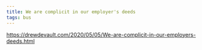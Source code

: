 ```yaml
---
title: We are complicit in our employer's deeds
tags: bus 
---
```


<https://drewdevault.com/2020/05/05/We-are-complicit-in-our-employers-deeds.html>
